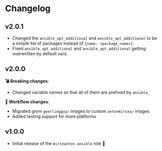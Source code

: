 # Changelog

## v2.0.1

* Changed the `ansible_apt_additional` and `ansible_apt_additional` to be a simple list of packages instead of `{name: <package_name>}`.
* Fixed `ansible_apt_additional` and `ansible_apt_additional` getting overwritten by default vars.

## v2.0.0

**💣 Breaking changes**:

* Changed variable names so that all of them are prefixed by `ansible_`

**🔧 Workflow changes**:

* Migrated grom `geerlingguy/` images to custom `antonmircea/` images
* Added testing support for more platforms

## v1.0.0

* Initial release of the `mirceanton.ansible` role 🚀
